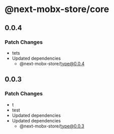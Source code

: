 # @next-mobx-store/core

## 0.0.4

### Patch Changes

- tets
- Updated dependencies
  - @next-mobx-store/type@0.0.4

## 0.0.3

### Patch Changes

- t
- test
- Updated dependencies
- Updated dependencies
  - @next-mobx-store/type@0.0.3

